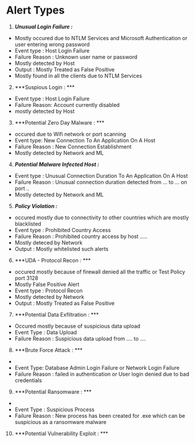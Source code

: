 # Alert Types 

1. ***Unusual Login Failure :***
  - Mostly occured due to  NTLM Services and Microsoft Authentication or user entering wrong password
  - Event type : Host Login Failure 
  - Failure Reason : Unknown user name or password
  - Mostly detected by Host
  - Output : Mostly Treated as False Positive
  - Mostly found in all the clients due to NTLM Services

2. ***Suspious Login : ***
  - Event type : Host Login Failure
  - Failure Reason: Account currently disabled 
  - mostly detected by Host

3. ***Potential Zero Day Malware : ***
  - occured due to Wifi network or port scanning
  - Event type: New Connection To An Application On A Host
  - Failure Reason : New Connection Establishment
  - Mostly detected by Network and ML

4. ***Potential Malware Infected Host :*** 
  - Event type : Unusual Connection Duration To An Application On A Host
  - Failure Reason : Unusual connection duration detected from ... to ... on port ..
  - Mostly detected by Network and ML


5. ***Policy Violation :***
  - occured mostly due to connectivity to other countries which are mostly blacklisted
  - Event  type : Prohibited Country Access
  - Failure Reason : Prohibited country access by host .....
  - Mostly deteced by Network
  - Output : Mostly whitelisted such alerts

6. ***UDA - Protocol Recon : ***
  - occured mostly because of firewall denied all the traffic or Test Policy port 3128
  - Mostly False Positive Alert 
  - Event type : Protocol Recon
  - Mostly detected by Network
  - Output : Mostly Treated as False Positive

7. ***Potential Data Exfiltration : ***
  - Occured mostly because of suspicious data upload  
  - Event Type : Data Upload
  - Failure Reason : Suspicious data upload from .... to ....


8. ***Brute Force Attack : ***
  - 
  - Event Type: Database Admin Login Failure or Network Login Failure
  - Failure Reason : failed in authentication or User login denied due to bad credentials

9. ***Potential Ransomware : ***
  -
  - Event Type : Suspicious Process
  - Failure Reason : New process has been created for .exe which can be suspicious as a ransomware malware

10. ***Potential Vulnerability Exploit : ***


 

